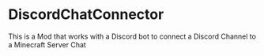 # DiscordChatConnector
This is a Mod that works with a Discord bot to connect a Discord Channel to a Minecraft Server Chat
